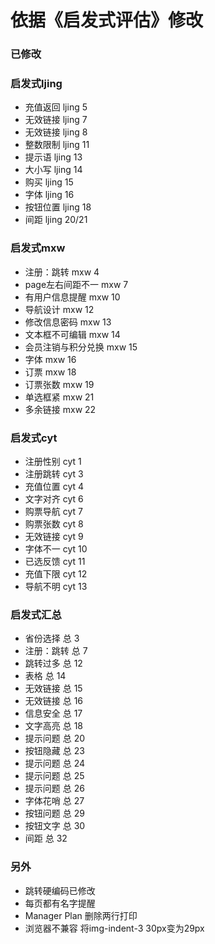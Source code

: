 ﻿# 依据《启发式评估》修改

### 已修改

### 启发式ljing
+ 充值返回  ljing 5
+ 无效链接  ljing 7
+ 无效链接  ljing 8
+ 整数限制  ljing 11
+ 提示语    ljing 13
+ 大小写    ljing 14
+ 购买      ljing 15
+ 字体      ljing 16
+ 按钮位置  ljing 18
+ 间距      ljing 20/21

### 启发式mxw
+ 注册：跳转        mxw 4
+ page左右间距不一  mxw 7
+ 有用户信息提醒    mxw 10
+ 导航设计          mxw 12
+ 修改信息密码      mxw 13
+ 文本框不可编辑    mxw 14
+ 会员注销与积分兑换   mxw 15
+ 字体      mxw 16
+ 订票      mxw 18
+ 订票张数  mxw 19
+ 单选框紧  mxw 21
+ 多余链接  mxw 22

### 启发式cyt
+ 注册性别  cyt 1
+ 注册跳转  cyt 3
+ 充值位置  cyt 4
+ 文字对齐  cyt 6
+ 购票导航  cyt 7
+ 购票张数  cyt 8
+ 无效链接  cyt 9
+ 字体不一  cyt 10
+ 已选反馈  cyt 11
+ 充值下限  cyt 12
+ 导航不明  cyt 13

### 启发式汇总
+ 省份选择    总 3
+ 注册：跳转  总 7
+ 跳转过多    总 12
+ 表格        总 14
+ 无效链接    总 15
+ 无效链接    总 16
+ 信息安全    总 17
+ 文字高亮    总 18
+ 提示问题    总 20
+ 按钮隐藏    总 23
+ 提示问题    总 24
+ 提示问题    总 25
+ 提示问题    总 26
+ 字体花哨    总 27
+ 按钮问题    总 29
+ 按钮文字    总 30
+ 间距        总 32


### 另外
+ 跳转硬编码已修改
+ 每页都有名字提醒
+ Manager Plan 删除两行打印
+ 浏览器不兼容  将img-indent-3  30px变为29px

